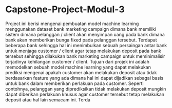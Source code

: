 # Capstone-Project-Modul-3
Project ini berisi mengenai pembuatan model machine learning menggunakan dataset bank marketing campaign dimana  bank memiliki sistem dimana pelanggan / client akan menyimpan uang pada bank dimana bank akan memberikan bunga fixed pada pelanggan tersebut. Terdapat beberapa bank sehingga hal ini menimbulkan sebuah persaingan antar bank untuk menjaga customer / client agar tetap melakukan deposit pada bank tersebut sehingga dilakukan bank marketing campaign untuk meminimalisir terjadinya kehilangan customer / client. Tujuan dari projek ini adalah memodelkan sebuah model machine learning yang dapat melakukan prediksi mengenai apakah customer akan melakukan deposit atau tidak berdasarkan feature yang ada dimana hal ini dapat dijadikan sebagai basis untuk bank dalam memberikan perlakuan pada customer. Seperti contohnya, pelanggan yang diprediksikan tidak melakukan deposit mungkin dapat diberikan perlakuan khusus agar customer tersebut tetap melakukan deposit atau hal lain semacam ini. Terda
